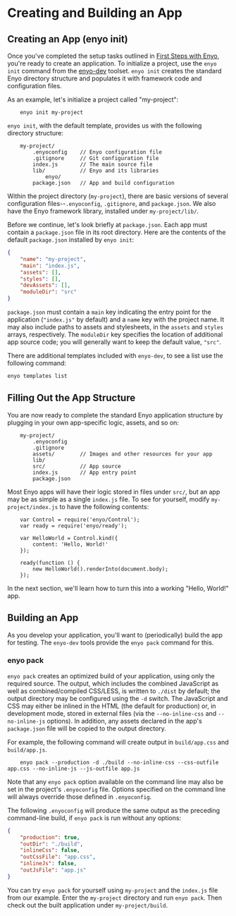 # Creating and Building an App

## Creating an App (enyo init)

Once you've completed the setup tasks outlined in [First Steps with
Enyo](first-steps.html), you're ready to create an application.  To initialize a
project, use the `enyo init` command from the
[enyo-dev](https://github.com/enyojs/enyo-dev) toolset.  `enyo init` creates the
standard Enyo directory structure and populates it with framework code and
configuration files.

As an example, let's initialize a project called "my-project":

```
    enyo init my-project
```

`enyo init`, with the default template, provides us with the following directory structure:

```
    my-project/
        .enyoconfig    // Enyo configuration file
        .gitignore     // Git configuration file
        index.js       // The main source file
        lib/           // Enyo and its libraries
            enyo/
        package.json   // App and build configuration
```

Within the project directory (`my-project`), there are basic versions of several
configuration files--`.enyoconfig`, `.gitignore`, and `package.json`.  We also
have the Enyo framework library, installed under `my-project/lib/`.

Before we continue, let's look briefly at `package.json`.  Each app must contain
a `package.json` file in its root directory.  Here are the contents of the
default `package.json` installed by `enyo init`:

```json
{
    "name": "my-project",
    "main": "index.js",
    "assets": [],
    "styles": [],
    "devAssets": [],
    "moduleDir": "src"
}
```

`package.json` must contain a `main` key indicating the entry point for the
application (`"index.js"` by default) and a `name` key with the project name.
It may also include paths to assets and stylesheets, in the `assets` and
`styles` arrays, respectively.  The `moduleDir` key specifies the location of
additional app source code; you will generally want to keep the default value,
`"src"`.

There are additional templates included with `enyo-dev`, to see a list use the following command:

```bash
enyo templates list
```

## Filling Out the App Structure

You are now ready to complete the standard Enyo application structure by
plugging in your own app-specific logic, assets, and so on:

```
    my-project/
        .enyoconfig
        .gitignore
        assets/        // Images and other resources for your app
        lib/
        src/           // App source
        index.js       // App entry point
        package.json
```

Most Enyo apps will have their logic stored in files under `src/`, but an app
may be as simple as a single `index.js` file.  To see for yourself, modify
`my-project/index.js` to have the following contents:

```
    var Control = require('enyo/Control');
    var ready = require('enyo/ready');

    var HelloWorld = Control.kind({
        content: 'Hello, World!'
    });

    ready(function () {
        new HelloWorld().renderInto(document.body);
    });
```

In the next section, we'll learn how to turn this into a working "Hello, World!"
app.

## Building an App

As you develop your application, you'll want to (periodically) build the app for
testing.  The `enyo-dev` tools provide the `enyo pack` command for this.

### enyo pack

`enyo pack` creates an optimized build of your application, using only the
required source.  The output, which includes the combined JavaScript as well as
combined/compiled CSS/LESS, is written to `./dist` by default; the output directory
may be configured using the `-d` switch.  The JavaScript and CSS may either be
inlined in the HTML (the default for production) or, in development mode, stored in external
files (via the `--no-inline-css` and `--no-inline-js` options).  In addition,
any assets declared in the app's `package.json` file will be copied to the
output directory.

For example, the following command will create output in `build/app.css` and
`build/app.js`.

```
    enyo pack --production -d ./build --no-inline-css --css-outfile app.css --no-inline-js --js-outfile app.js
```

Note that any `enyo pack` option available on the command line may also be set in
the project's `.enyoconfig` file.  Options specified on the command line will
always override those defined in `.enyoconfig`.

The following `.enyoconfig` will produce the same output as the preceding
command-line build, if `enyo pack` is run without any options:

```json
{
    "production": true,
    "outDir": "./build",
    "inlineCss": false,
    "outCssFile": "app.css",
    "inlineJs": false,
    "outJsFile": "app.js"
}
```

You can try `enyo pack` for yourself using `my-project` and the `index.js` file
from our example.  Enter the `my-project` directory and run `enyo pack`.  Then
check out the built application under `my-project/build`.
